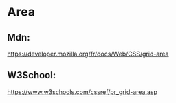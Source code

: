 # Area

## Mdn:
https://developer.mozilla.org/fr/docs/Web/CSS/grid-area

## W3School:
https://www.w3schools.com/cssref/pr_grid-area.asp